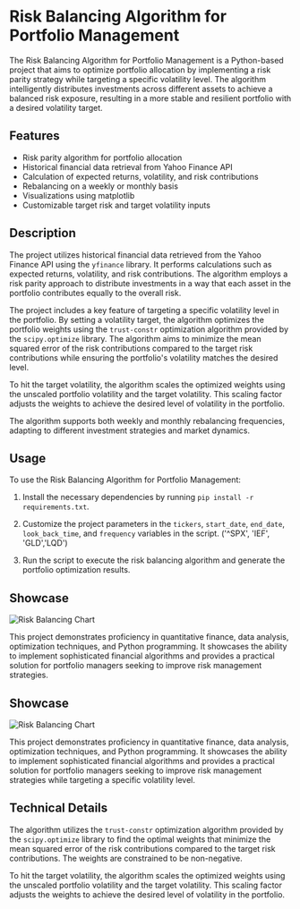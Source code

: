 # Risk Balancing Algorithm for Portfolio Management

The Risk Balancing Algorithm for Portfolio Management is a Python-based project that aims to optimize portfolio allocation by implementing a risk parity strategy while targeting a specific volatility level. The algorithm intelligently distributes investments across different assets to achieve a balanced risk exposure, resulting in a more stable and resilient portfolio with a desired volatility target.


## Features

- Risk parity algorithm for portfolio allocation
- Historical financial data retrieval from Yahoo Finance API
- Calculation of expected returns, volatility, and risk contributions
- Rebalancing on a weekly or monthly basis
- Visualizations using matplotlib
- Customizable target risk and target volatility inputs

## Description

The project utilizes historical financial data retrieved from the Yahoo Finance API using the `yfinance` library. It performs calculations such as expected returns, volatility, and risk contributions. The algorithm employs a risk parity approach to distribute investments in a way that each asset in the portfolio contributes equally to the overall risk.

The project includes a key feature of targeting a specific volatility level in the portfolio. By setting a volatility target, the algorithm optimizes the portfolio weights using the `trust-constr` optimization algorithm provided by the `scipy.optimize` library. The algorithm aims to minimize the mean squared error of the risk contributions compared to the target risk contributions while ensuring the portfolio's volatility matches the desired level.

To hit the target volatility, the algorithm scales the optimized weights using the unscaled portfolio volatility and the target volatility. This scaling factor adjusts the weights to achieve the desired level of volatility in the portfolio.

The algorithm supports both weekly and monthly rebalancing frequencies, adapting to different investment strategies and market dynamics.

## Usage

To use the Risk Balancing Algorithm for Portfolio Management:

1. Install the necessary dependencies by running `pip install -r requirements.txt`.

2. Customize the project parameters in the `tickers`, `start_date`, `end_date`, `look_back_time`, and `frequency` variables in the script. ('^SPX', 'IEF', 'GLD','LQD')

3. Run the script to execute the risk balancing algorithm and generate the portfolio optimization results.

## Showcase

![Risk Balancing Chart](path/to/risk_balancing_chart.png)

This project demonstrates proficiency in quantitative finance, data analysis, optimization techniques, and Python programming. It showcases the ability to implement sophisticated financial algorithms and provides a practical solution for portfolio managers seeking to improve risk management strategies.


## Showcase

![Risk Balancing Chart](path/to/risk_balancing_chart.png)

This project demonstrates proficiency in quantitative finance, data analysis, optimization techniques, and Python programming. It showcases the ability to implement sophisticated financial algorithms and provides a practical solution for portfolio managers seeking to improve risk management strategies while targeting a specific volatility level.

## Technical Details

The algorithm utilizes the `trust-constr` optimization algorithm provided by the `scipy.optimize` library to find the optimal weights that minimize the mean squared error of the risk contributions compared to the target risk contributions. The weights are constrained to be non-negative.

To hit the target volatility, the algorithm scales the optimized weights using the unscaled portfolio volatility and the target volatility. This scaling factor adjusts the weights to achieve the desired level of volatility in the portfolio.


